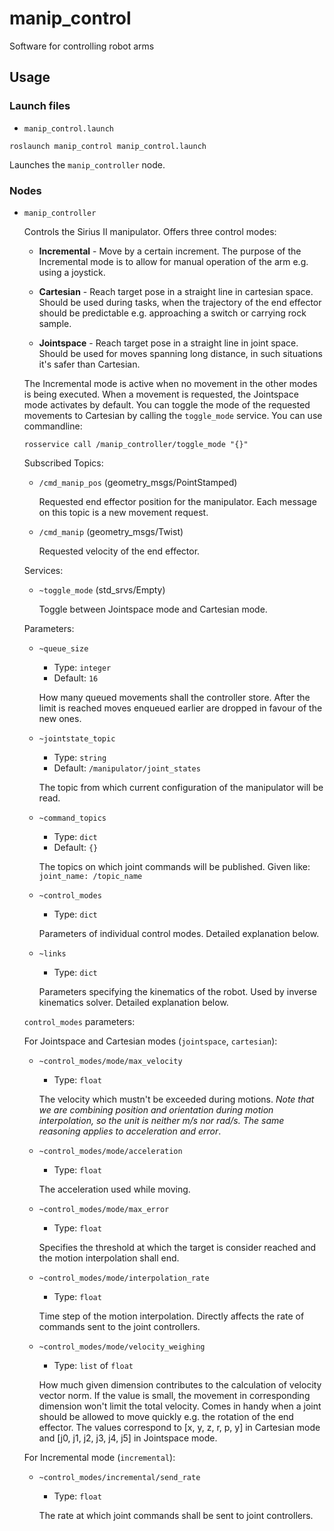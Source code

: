 # manip_control
Software for controlling robot arms

## Usage
### Launch files
- `manip_control.launch`
```
roslaunch manip_control manip_control.launch
```
Launches the `manip_controller` node.
### Nodes
- `manip_controller`
    
    Controls the Sirius II manipulator. Offers three control modes:
    - **Incremental** - Move by a certain increment.
        The purpose of the Incremental mode is to allow for manual operation of the arm e.g. using a joystick.

    - **Cartesian** - Reach target pose in a straight line in cartesian space.
        Should be used during tasks, when the trajectory of the end effector should be predictable e.g. approaching a switch or carrying rock sample.

    - **Jointspace** - Reach target pose in a straight line in joint space.
        Should be used for moves spanning long distance, in such situations it's safer than Cartesian.

    The Incremental mode is active when no movement in the other modes is being executed. When a movement is requested, the Jointspace mode activates by default. You can toggle the mode of the requested movements to Cartesian by calling the `toggle_mode` service. You can use commandline:
    ```
    rosservice call /manip_controller/toggle_mode "{}"
    ```

    Subscribed Topics:
    - `/cmd_manip_pos` (geometry_msgs/PointStamped)
        
        Requested end effector position for the manipulator. Each message on this topic is a new movement request.
    
    - `/cmd_manip` (geometry_msgs/Twist)
        
        Requested velocity of the end effector.
    
    Services:
    - `~toggle_mode` (std_srvs/Empty)

        Toggle between Jointspace mode and Cartesian mode.
    
    Parameters:
    - `~queue_size`
        - Type: `integer`
        - Default: `16`
    
        How many queued movements shall the controller store. After the limit is reached moves enqueued earlier are dropped in favour of the new ones.

    - `~jointstate_topic`
        - Type: `string`
        - Default: `/manipulator/joint_states`
        
        The topic from which current configuration of the manipulator will be read.
    
    - `~command_topics`
        - Type: `dict`
        - Default: `{}`
        
        The topics on which joint commands will be published. Given like: `joint_name: /topic_name`
    
    - `~control_modes`
        - Type: `dict`
        
        Parameters of individual control modes. Detailed explanation below.
        
    - `~links`
        - Type: `dict`

        Parameters specifying the kinematics of the robot. Used by inverse kinematics solver. Detailed explanation below.

   `control_modes` parameters:

    For Jointspace and Cartesian modes (`jointspace`, `cartesian`):

    - `~control_modes/mode/max_velocity`
        - Type: `float`

        The velocity which mustn't be exceeded during motions. *Note that we are combining position and orientation during motion interpolation, so the unit is neither m/s nor rad/s. The same reasoning applies to acceleration and error*.

    - `~control_modes/mode/acceleration`
        - Type: `float`

        The acceleration used while moving.
    
    - `~control_modes/mode/max_error`
        - Type: `float`

        Specifies the threshold at which the target is consider reached and the motion interpolation shall end.
    
    - `~control_modes/mode/interpolation_rate`
        - Type: `float`

        Time step of the motion interpolation. Directly affects the rate of commands sent to the joint controllers.
    
    - `~control_modes/mode/velocity_weighing`
        - Type: `list` of `float`

        How much given dimension contributes to the calculation of velocity vector norm. If the value is small, the movement in corresponding dimension won't limit the total velocity. Comes in handy when a joint should be allowed to move quickly e.g. the rotation of the end effector. The values correspond to [x, y, z, r, p, y] in Cartesian mode and [j0, j1, j2, j3, j4, j5] in Jointspace mode.
    
    For Incremental mode (`incremental`):
    
    - `~control_modes/incremental/send_rate`
        - Type: `float`

        The rate at which joint commands shall be sent to joint controllers.

